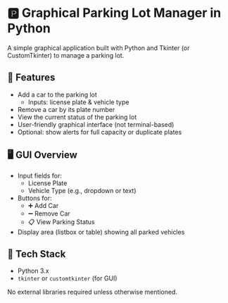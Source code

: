 # 🅿️ Graphical Parking Lot Manager in Python

A simple graphical application built with Python and Tkinter (or CustomTkinter) to manage a parking lot.

## 🚗 Features

- Add a car to the parking lot
  - Inputs: license plate & vehicle type
- Remove a car by its plate number
- View the current status of the parking lot
- User-friendly graphical interface (not terminal-based)
- Optional: show alerts for full capacity or duplicate plates

## 🖥️ GUI Overview

- Input fields for:
  - License Plate
  - Vehicle Type (e.g., dropdown or text)
- Buttons for:
  - ➕ Add Car
  - ➖ Remove Car
  - 📋 View Parking Status
- Display area (listbox or table) showing all parked vehicles

## 🧰 Tech Stack

- Python 3.x  
- `tkinter` or `customtkinter` (for GUI)

No external libraries required unless otherwise mentioned.
